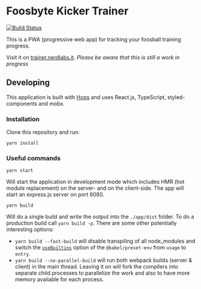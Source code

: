 # Foosbyte Kicker Trainer

[![Build Status](https://dev.azure.com/bjoernjohannes/foosbyte-trainer/_apis/build/status/foosbyte.kicker-trainer?branchName=master)](https://dev.azure.com/bjoernjohannes/foosbyte-trainer/_build/latest?definitionId=2&branchName=master)

This is a PWA (progressive web app) for tracking your foosball training progress.

Visit it on [trainer.nerdlabs.it](https://trainer.nerdlabs.it). _Please be aware that this is still a work in progress_

## Developing

This application is built with [Hops](https://github.com/xing/hops) and uses React.js, TypeScript, styled-components and mobx.

### Installation

Clone this repository and run:

```shell
yarn install
```

### Useful commands

```shell
yarn start
```

Will start the application in development mode which includes HMR (hot module replacement) on the server- and on the client-side.
The app will start an express.js server on port 8080.

```shell
yarn build
```

Will do a single build and write the output into the `./app/dist` folder.
To do a production build call `yarn build -p`.
There are some other potentially interesting options:

- `yarn build --fast-build` will disable transpiling of all node_modules and switch the [`useBuiltins`](https://babeljs.io/docs/en/babel-preset-env#usebuiltins) option of the `@babel/preset-env` from `usage` to `entry`.
- `yarn build --no-parallel-build` will run both webpack builds (server & client) in the main thread. Leaving it on will fork the compilers into separate child processes to parallelize the work and also to have more memory available for each process.
